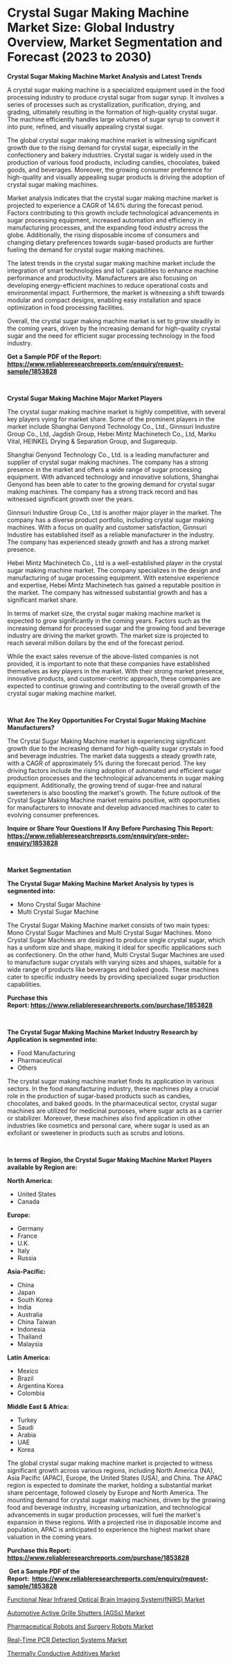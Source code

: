 <p><h1>Crystal Sugar Making Machine Market Size: Global Industry Overview, Market Segmentation and Forecast (2023 to 2030)</h1></p><p><strong>Crystal Sugar Making Machine Market Analysis and Latest Trends</strong></p>
<p><p>A crystal sugar making machine is a specialized equipment used in the food processing industry to produce crystal sugar from sugar syrup. It involves a series of processes such as crystallization, purification, drying, and grading, ultimately resulting in the formation of high-quality crystal sugar. The machine efficiently handles large volumes of sugar syrup to convert it into pure, refined, and visually appealing crystal sugar.</p><p>The global crystal sugar making machine market is witnessing significant growth due to the rising demand for crystal sugar, especially in the confectionery and bakery industries. Crystal sugar is widely used in the production of various food products, including candies, chocolates, baked goods, and beverages. Moreover, the growing consumer preference for high-quality and visually appealing sugar products is driving the adoption of crystal sugar making machines.</p><p>Market analysis indicates that the crystal sugar making machine market is projected to experience a CAGR of 14.6% during the forecast period. Factors contributing to this growth include technological advancements in sugar processing equipment, increased automation and efficiency in manufacturing processes, and the expanding food industry across the globe. Additionally, the rising disposable income of consumers and changing dietary preferences towards sugar-based products are further fueling the demand for crystal sugar making machines.</p><p>The latest trends in the crystal sugar making machine market include the integration of smart technologies and IoT capabilities to enhance machine performance and productivity. Manufacturers are also focusing on developing energy-efficient machines to reduce operational costs and environmental impact. Furthermore, the market is witnessing a shift towards modular and compact designs, enabling easy installation and space optimization in food processing facilities.</p><p>Overall, the crystal sugar making machine market is set to grow steadily in the coming years, driven by the increasing demand for high-quality crystal sugar and the need for efficient sugar processing technology in the food industry.</p></p>
<p><strong>Get a Sample PDF of the Report:&nbsp; <a href="https://www.reliableresearchreports.com/enquiry/request-sample/1853828">https://www.reliableresearchreports.com/enquiry/request-sample/1853828</a></strong></p>
<p>&nbsp;</p>
<p><strong>Crystal Sugar Making Machine Major Market Players</strong></p>
<p><p>The crystal sugar making machine market is highly competitive, with several key players vying for market share. Some of the prominent players in the market include Shanghai Genyond Technology Co., Ltd., Ginnsuri Industire Group Co., Ltd, Jagdish Group, Hebei Mintz Machinetech Co., Ltd, Marku Vital, HEINKEL Drying & Separation Group, and Sugarequip.</p><p>Shanghai Genyond Technology Co., Ltd. is a leading manufacturer and supplier of crystal sugar making machines. The company has a strong presence in the market and offers a wide range of sugar processing equipment. With advanced technology and innovative solutions, Shanghai Genyond has been able to cater to the growing demand for crystal sugar making machines. The company has a strong track record and has witnessed significant growth over the years.</p><p>Ginnsuri Industire Group Co., Ltd is another major player in the market. The company has a diverse product portfolio, including crystal sugar making machines. With a focus on quality and customer satisfaction, Ginnsuri Industire has established itself as a reliable manufacturer in the industry. The company has experienced steady growth and has a strong market presence.</p><p>Hebei Mintz Machinetech Co., Ltd is a well-established player in the crystal sugar making machine market. The company specializes in the design and manufacturing of sugar processing equipment. With extensive experience and expertise, Hebei Mintz Machinetech has gained a reputable position in the market. The company has witnessed substantial growth and has a significant market share.</p><p>In terms of market size, the crystal sugar making machine market is expected to grow significantly in the coming years. Factors such as the increasing demand for processed sugar and the growing food and beverage industry are driving the market growth. The market size is projected to reach several million dollars by the end of the forecast period.</p><p>While the exact sales revenue of the above-listed companies is not provided, it is important to note that these companies have established themselves as key players in the market. With their strong market presence, innovative products, and customer-centric approach, these companies are expected to continue growing and contributing to the overall growth of the crystal sugar making machine market.</p></p>
<p>&nbsp;</p>
<p><strong>What Are The Key Opportunities For Crystal Sugar Making Machine Manufacturers?</strong></p>
<p><p>The Crystal Sugar Making Machine market is experiencing significant growth due to the increasing demand for high-quality sugar crystals in food and beverage industries. The market data suggests a steady growth rate, with a CAGR of approximately 5% during the forecast period. The key driving factors include the rising adoption of automated and efficient sugar production processes and the technological advancements in sugar making equipment. Additionally, the growing trend of sugar-free and natural sweeteners is also boosting the market's growth. The future outlook of the Crystal Sugar Making Machine market remains positive, with opportunities for manufacturers to innovate and develop advanced machines to cater to evolving consumer preferences.</p></p>
<p><strong>Inquire or Share Your Questions If Any Before Purchasing This Report: <a href="https://www.reliableresearchreports.com/enquiry/pre-order-enquiry/1853828">https://www.reliableresearchreports.com/enquiry/pre-order-enquiry/1853828</a></strong></p>
<p>&nbsp;</p>
<p><strong>Market Segmentation</strong></p>
<p><strong>The Crystal Sugar Making Machine Market Analysis by types is segmented into:</strong></p>
<p><ul><li>Mono Crystal Sugar Machine</li><li>Multi Crystal Sugar Machine</li></ul></p>
<p><p>The Crystal Sugar Making Machine market consists of two main types: Mono Crystal Sugar Machines and Multi Crystal Sugar Machines. Mono Crystal Sugar Machines are designed to produce single crystal sugar, which has a uniform size and shape, making it ideal for specific applications such as confectionery. On the other hand, Multi Crystal Sugar Machines are used to manufacture sugar crystals with varying sizes and shapes, suitable for a wide range of products like beverages and baked goods. These machines cater to specific industry needs by providing specialized sugar production capabilities.</p></p>
<p><strong>Purchase this Report:&nbsp;<a href="https://www.reliableresearchreports.com/purchase/1853828">https://www.reliableresearchreports.com/purchase/1853828</a></strong></p>
<p>&nbsp;</p>
<p><strong>The Crystal Sugar Making Machine Market Industry Research by Application is segmented into:</strong></p>
<p><ul><li>Food Manufacturing</li><li>Pharmaceutical</li><li>Others</li></ul></p>
<p><p>The crystal sugar making machine market finds its application in various sectors. In the food manufacturing industry, these machines play a crucial role in the production of sugar-based products such as candies, chocolates, and baked goods. In the pharmaceutical sector, crystal sugar machines are utilized for medicinal purposes, where sugar acts as a carrier or stabilizer. Moreover, these machines also find application in other industries like cosmetics and personal care, where sugar is used as an exfoliant or sweetener in products such as scrubs and lotions.</p></p>
<p>&nbsp;</p>
<p><strong>In terms of Region, the Crystal Sugar Making Machine Market Players available by Region are:</strong></p>
<p>
    <p> <strong> North America: </strong>
        <ul>
            <li>United States</li>
            <li>Canada</li>
        </ul>
        </p> 
    <p> <strong> Europe: </strong>
        <ul>
            <li>Germany</li>
            <li>France</li>
            <li>U.K.</li>
            <li>Italy</li>
            <li>Russia</li>
        </ul>
        </p> 
    <p> <strong> Asia-Pacific: </strong>
        <ul>
            <li>China</li>
            <li>Japan</li>
            <li>South Korea</li>
            <li>India</li>
            <li>Australia</li>
            <li>China Taiwan</li>
            <li>Indonesia</li>
            <li>Thailand</li>
            <li>Malaysia</li>
        </ul>
        </p> 
    <p> <strong> Latin America: </strong>
        <ul>
            <li>Mexico</li>
            <li>Brazil</li>
            <li>Argentina Korea</li>
            <li>Colombia</li>
        </ul>
        </p> 
    <p> <strong> Middle East & Africa: </strong>
        <ul>
            <li>Turkey</li>
            <li>Saudi</li>
            <li>Arabia</li>
            <li>UAE</li>
            <li>Korea</li>
        </ul>
    </p>
    </p>
<p><p>The global crystal sugar making machine market is projected to witness significant growth across various regions, including North America (NA), Asia Pacific (APAC), Europe, the United States (USA), and China. The APAC region is expected to dominate the market, holding a substantial market share percentage, followed closely by Europe and North America. The mounting demand for crystal sugar making machines, driven by the growing food and beverage industry, increasing urbanization, and technological advancements in sugar production processes, will fuel the market's expansion in these regions. With a projected rise in disposable income and population, APAC is anticipated to experience the highest market share valuation in the coming years.</p></p>
<p><strong>Purchase this Report: <a href="https://www.reliableresearchreports.com/purchase/1853828">https://www.reliableresearchreports.com/purchase/1853828</a></strong></p>
<p>&nbsp;<strong>Get a Sample PDF of the Report:&nbsp;&nbsp;<a href="https://www.reliableresearchreports.com/enquiry/request-sample/1853828">https://www.reliableresearchreports.com/enquiry/request-sample/1853828</a></strong></p>
<p><strong></strong></p>
<p><p><a href="https://medium.com/@lottierunte2662/decoding-functional-near-infrared-optical-brain-imaging-system-fnirs-market-metrics-market-share-31135950764b">Functional Near Infrared Optical Brain Imaging System(fNIRS) Market</a></p><p><a href="https://www.linkedin.com/pulse/automotive-active-grille-shutters-agss-market-research/">Automotive Active Grille Shutters (AGSs) Market</a></p><p><a href="https://www.linkedin.com/pulse/decoding-pharmaceutical-robots-surgery-market-deep-dive/">Pharmaceutical Robots and Surgery Robots Market</a></p><p><a href="https://medium.com/@samirmayert107/real-time-pcr-detection-systems-market-size-cagr-trends-2024-2030-9864a150316a">Real-Time PCR Detection Systems Market</a></p><p><a href="https://www.linkedin.com/pulse/decoding-thermally-conductive-additives-market-deep/">Thermally Conductive Additives Market</a></p></p>